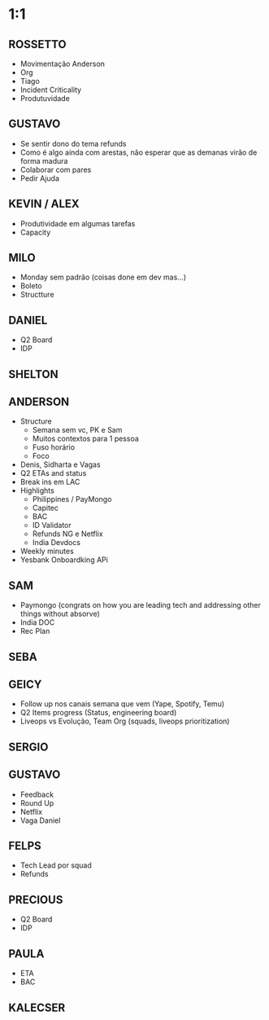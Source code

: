 
# 1:1

## ROSSETTO
- Movimentação Anderson
- Org
- Tiago
- Incident Criticality
- Produtuvidade

  
## GUSTAVO
- Se sentir dono do tema refunds
- Como é algo ainda com arestas, não esperar que as demanas virão de forma madura
- Colaborar com pares
- Pedir Ajuda

## KEVIN / ALEX
- Produtividade em algumas tarefas
- Capacity

## MILO
- Monday sem padrão (coisas done em dev mas...)
- Boleto
- Structture


## DANIEL
- Q2 Board
- IDP
  
## SHELTON

## ANDERSON
- Structure
  - Semana sem vc, PK e Sam
  - Muitos contextos para 1 pessoa
  - Fuso horário
  - Foco
- Denis, Sidharta e Vagas
- Q2 ETAs and status
- Break ins em LAC
- Highlights
  - Philippines / PayMongo
  - Capitec
  - BAC 
  - ID Validator
  - Refunds NG e Netflix
  - India Devdocs
- Weekly minutes
- Yesbank Onboardking APi

## SAM
- Paymongo (congrats on how you are leading tech and addressing other things without absorve)
- India DOC
- Rec Plan

## SEBA

## GEICY
- Follow up nos canais semana que vem (Yape, Spotify, Temu)
- Q2 Items progress (Status, engineering board)
- Liveops vs Evolução, Team Org (squads, liveops prioritization)

## SERGIO

## GUSTAVO
- Feedback
- Round Up
- Netflix
- Vaga Daniel
  

## FELPS
- Tech Lead por squad
- Refunds

## PRECIOUS
- Q2 Board
- IDP

## PAULA
- ETA
- BAC

## KALECSER
